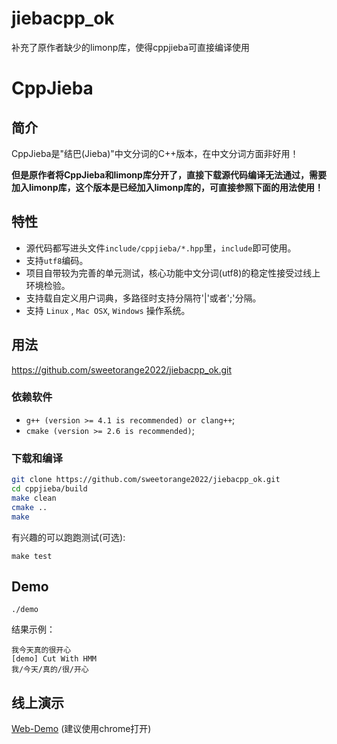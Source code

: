 # jiebacpp_ok
补充了原作者缺少的limonp库，使得cppjieba可直接编译使用  
# CppJieba


## 简介

CppJieba是"结巴(Jieba)"中文分词的C++版本，在中文分词方面非好用！


<b>
但是原作者将CppJieba和limonp库分开了，直接下载源代码编译无法通过，需要加入limonp库，这个版本是已经加入limonp库的，可直接参照下面的用法使用！
</b>

## 特性

+ 源代码都写进头文件`include/cppjieba/*.hpp`里，`include`即可使用。
+ 支持`utf8`编码。
+ 项目自带较为完善的单元测试，核心功能中文分词(utf8)的稳定性接受过线上环境检验。
+ 支持载自定义用户词典，多路径时支持分隔符'|'或者';'分隔。
+ 支持 `Linux` , `Mac OSX`, `Windows` 操作系统。

## 用法
https://github.com/sweetorange2022/jiebacpp_ok.git

### 依赖软件

* `g++ (version >= 4.1 is recommended) or clang++`;
* `cmake (version >= 2.6 is recommended)`;

### 下载和编译

```sh
git clone https://github.com/sweetorange2022/jiebacpp_ok.git
cd cppjieba/build
make clean
cmake ..
make
```

有兴趣的可以跑跑测试(可选):

```
make test
```

## Demo

```
./demo
```

结果示例：

```
我今天真的很开心
[demo] Cut With HMM
我/今天/真的/很/开心
```


## 线上演示

[Web-Demo](http://cppjieba-webdemo.herokuapp.com/)
(建议使用chrome打开)



